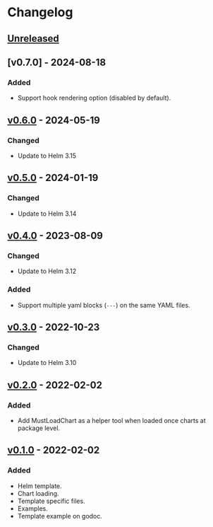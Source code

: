 # Changelog

## [Unreleased]

## [v0.7.0] - 2024-08-18

### Added

- Support hook rendering option (disabled by default).

## [v0.6.0] - 2024-05-19

### Changed

- Update to Helm 3.15

## [v0.5.0] - 2024-01-19

### Changed

- Update to Helm 3.14

## [v0.4.0] - 2023-08-09

### Changed

- Update to Helm 3.12

### Added

- Support multiple yaml blocks (`---`) on the same YAML files.

## [v0.3.0] - 2022-10-23

### Changed

- Update to Helm 3.10

## [v0.2.0] - 2022-02-02

### Added

- Add MustLoadChart as a helper tool when loaded once charts at package level.

## [v0.1.0] - 2022-02-02

### Added

- Helm template.
- Chart loading.
- Template specific files.
- Examples.
- Template example on godoc.

[unreleased]: https://github.com/slok/go-helm-template/compare/v0.6.0...HEAD
[v0.6.0]: https://github.com/slok/go-helm-template/compare/v0.5.0...v0.6.0
[v0.5.0]: https://github.com/slok/go-helm-template/compare/v0.4.0...v0.5.0
[v0.4.0]: https://github.com/slok/go-helm-template/compare/v0.3.0...v0.4.0
[v0.3.0]: https://github.com/slok/go-helm-template/compare/v0.2.0...v0.3.0
[v0.2.0]: https://github.com/slok/go-helm-template/compare/v0.1.0...v0.2.0
[v0.1.0]: https://github.com/slok/go-helm-template/releases/tag/v0.1.0
